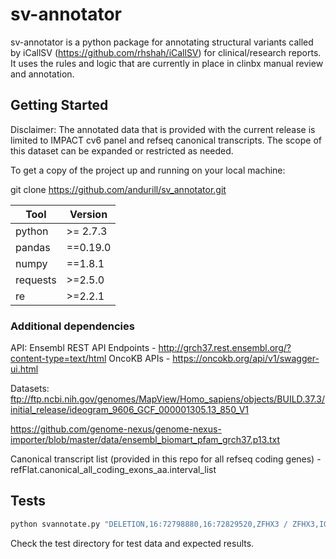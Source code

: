 # sv-annotator

sv-annotator is a python package for annotating structural variants called by iCallSV (https://github.com/rhshah/iCallSV) for clinical/research reports. It uses the rules and logic that are currently in place in clinbx manual review and annotation. 

## Getting Started
Disclaimer: The annotated data that is provided with the current release is limited to IMPACT cv6 panel and refseq canonical transcripts. The scope of this dataset can be expanded or restricted as needed.

To get a copy of the project up and running on your local machine:

git clone https://github.com/andurill/sv_annotator.git

| Tool | Version |
| --- | --- |
| python | >= 2.7.3 |
| pandas | ==0.19.0 |
| numpy | ==1.8.1 |
| requests | >=2.5.0 |
| re | >=2.2.1 |

### Additional dependencies
API:
Ensembl REST API Endpoints - http://grch37.rest.ensembl.org/?content-type=text/html
OncoKB APIs - https://oncokb.org/api/v1/swagger-ui.html

Datasets:
ftp://ftp.ncbi.nih.gov/genomes/MapView/Homo_sapiens/objects/BUILD.37.3/initial_release/ideogram_9606_GCF_000001305.13_850_V1

https://github.com/genome-nexus/genome-nexus-importer/blob/master/data/ensembl_biomart_pfam_grch37.p13.txt


Canonical transcript list (provided in this repo for all refseq coding genes) - refFlat.canonical_all_coding_exons_aa.interval_list

## Tests

```bash
python svannotate.py "DELETION,16:72798880,16:72829520,ZFHX3 / ZFHX3,IGR: 18Kb before ZFHX3(-),Exon 9 of ZFHX3(-),-"

```
Check the test directory for test data and expected results.

